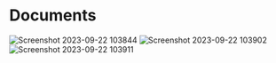 # Documents
![Screenshot 2023-09-22 103844](https://github.com/KritSrilerk/Documents/assets/144192522/e94df557-b009-47a2-a9d8-7e5aad818ae1)
![Screenshot 2023-09-22 103902](https://github.com/KritSrilerk/Documents/assets/144192522/08a3dfd0-da4d-479e-be15-d2bd700d04bb)
![Screenshot 2023-09-22 103911](https://github.com/KritSrilerk/Documents/assets/144192522/c0b7966f-4d6d-4ee5-b817-e0a53fcd7081)
